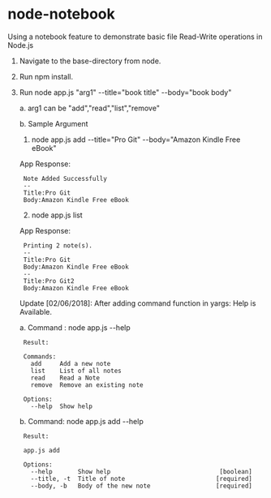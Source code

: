 # node-notebook
Using a notebook feature to demonstrate basic file Read-Write operations in Node.js

1. Navigate to the base-directory from node.
2. Run npm install.
3. Run node app.js "arg1" --title="book title" --body="book body"

   a. arg1 can be "add","read","list","remove" 
   
   b. Sample Argument
   
     1. node app.js add --title="Pro Git" --body="Amazon Kindle Free eBook"
      
      App Response:
      
        Note Added Successfully
        --
        Title:Pro Git 
        Body:Amazon Kindle Free eBook
        
     2.  node app.js list
     
     App Response:
     
        Printing 2 note(s).
        --
        Title:Pro Git
        Body:Amazon Kindle Free eBook
        --
        Title:Pro Git2 
        Body:Amazon Kindle Free eBook


   Update [02/06/2018]: After adding command function in yargs: Help is Available.

     a. Command : node app.js --help

        Result:

        Commands:
          add     Add a new note
          list    List of all notes
          read    Read a Note
          remove  Remove an existing note

        Options:
          --help  Show help

     b. Command: node app.js add --help

        Result:

        app.js add

        Options:
          --help       Show help                              [boolean]
          --title, -t  Title of note                         [required]
          --body, -b   Body of the new note                  [required]
